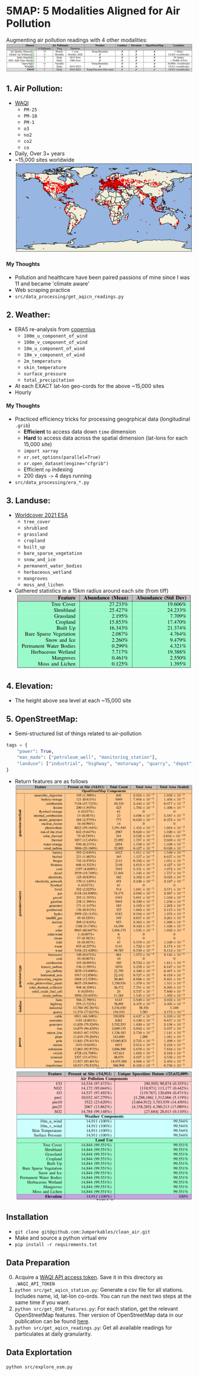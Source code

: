 # 5MAP: 5 Modalities Aligned for Air Pollution
Augmenting air pollution readings with 4 other modalities:
![comp_table](5map_vs_others.png)
## **1. Air Pollution:** 
- [WAQI](https://waqi.info/)
    * `PM-25`
    * `PM-10`
    * `PM-1`
    * `o3`
    * `no2`
    * `co2`
    * `co`
- Daily, Over 3+ years
- ~15,000 sites worldwide
![map](world_map.png)

#### My Thoughts
- Pollution and healthcare have been paired passions of mine since I was 11 and became 'climate aware' 
- Web scraping practice
- `src/data_processing/get_aqicn_readings.py`
 

## **2. Weather:**
- ERA5 re-analysis from [copernius](https://pypi.org/project/cdsapi/)
    * `100m_u_component_of_wind`
    * `100m_v_component_of_wind`
    * `10m_u_component_of_wind`
    * `10m_v_component_of_wind`
    * `2m_temperature`
    * `skin_temperature`
    * `surface_pressure`
    * `total_precipitation`
- At each EXACT lat-lon geo-cords for the above ~15,000 sites
- Hourly


####  My Thoughts
- Practiced efficiency tricks for processing geogrphical data (longitudinal `.grib`)
    - **Efficient** to access data down `time` dimension
    - **Hard** to access data across the spatial dimension (lat-lons for each 15,000 site)
    - `import xarray`
    - `xr.set_options(parallel=True)` 
    - `xr.open_dataset(engine="cfgrib")`
    - Efficient `np` indexing
    - 200 days `->` 4 days running
- `src/data_processing/era_*.py`


## **3. Landuse:** 
- [Worldcover 2021 ESA](https://worldcover2021.esa.int/download)
    * `tree_cover`
    * `shrubland`
    * `grassland`
    * `cropland`
    * `built_up`
    * `bare_sparse_vegetation`
    * `snow_and_ice`
    * `permanent_water_bodies`
    * `herbaceous_wetland`
    * `mangroves`
    * `moss_and_lichen`
- Gathered statistics in a 15km radius around each site (from tiff)
![landuse_tab](landuse_tab.png)

## **4. Elevation:**
- The height above sea level at each ~15,000 site

## **5. OpenStreetMap:**
- Semi-structured list of things related to air-pollution
```python
tags = {
    "power": True,
    "man_made": ["petroleum_well", "monitoring_station"],
    "landuse": ["industrial", "highway", "motorway", "quarry", "depot", "farm"],
}
```
- Return features are as follows
![osm_tab](osm_table.png)
![all_tab](all_tab.png)





## Installation
- `git clone git@github.com:Jumperkables/clean_air.git`
- Make and source a python virtual env
- `pip install -r requirements.txt`

## Data Preparation
0. Acquire a [WAQI API access token](https://aqicn.org/data-platform/token/). Save it in this directory as `.WAQI_API_TOKEN` 
1. `python src/get_aqicn_station.py`: Generate a csv file for all stations. Includes name, id, lat-lon co-ords.
You can run the next two steps at the same time if you want.
2. `python src/get_OSM_features.py`: For each station, get the relevant OpenStreetMap features. Ther version of OpenStreetMap data in our publication can be found [here](https://somewhere_tom_hosted.com).
3. `python src/get_aqicn_readings.py`: Get all available readings for particulates at daily granularity.

## Data Explortation
`python src/explore_osm.py`
